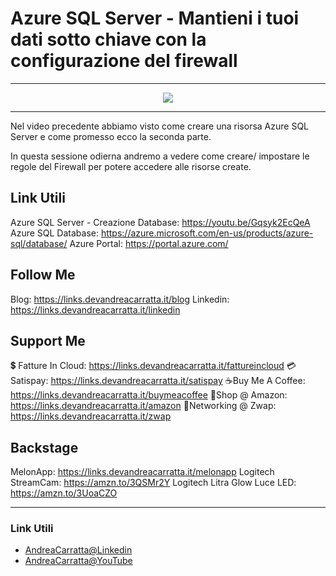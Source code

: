 # Azure SQL Server - Mantieni i tuoi dati sotto chiave con la configurazione del firewall
 
<hr />
 
<div align="center">

<a href="https://www.youtube.com/v/xdTwrayAbso?version=3" target="_blank" alt="Azure SQL Server - Mantieni i tuoi dati sotto chiave con la configurazione del firewall">

<img src="https://img.youtube.com/vi/xdTwrayAbso/0.jpg" />

</a>

</div>
 
<hr />
 
Nel video precedente abbiamo visto come creare una risorsa Azure SQL Server e come promesso ecco la seconda parte.

In questa sessione odierna andremo a vedere come creare/ impostare le regole del Firewall per potere accedere alle risorse create. 


## Link Utili
Azure SQL Server - Creazione Database: https://youtu.be/Gqsyk2EcQeA
Azure SQL Database: https://azure.microsoft.com/en-us/products/azure-sql/database/
Azure Portal: https://portal.azure.com/


## Follow Me

Blog: https://links.devandreacarratta.it/blog 
Linkedin: https://links.devandreacarratta.it/linkedin

## Support Me 

💲 Fatture In Cloud: https://links.devandreacarratta.it/fattureincloud
💳Satispay: https://links.devandreacarratta.it/satispay
☕Buy Me A Coffee: https://links.devandreacarratta.it/buymeacoffee
🛒Shop @ Amazon: https://links.devandreacarratta.it/amazon
🤝Networking @ Zwap: https://links.devandreacarratta.it/zwap



## Backstage
MelonApp: https://links.devandreacarratta.it/melonapp
Logitech StreamCam: https://amzn.to/3QSMr2Y
Logitech Litra Glow Luce LED: https://amzn.to/3UoaCZO
 
<hr />
 
### Link Utili
- [AndreaCarratta@Linkedin](https://links.devandreacarratta.it/linkedin)
- [AndreaCarratta@YouTube](https://links.devandreacarratta.it/youtube)


